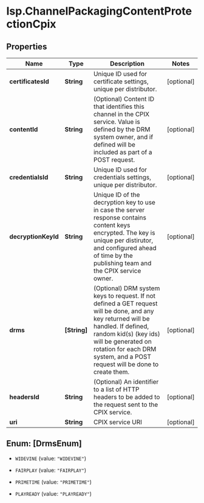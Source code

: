 # Isp.ChannelPackagingContentProtectionCpix

## Properties

Name | Type | Description | Notes
------------ | ------------- | ------------- | -------------
**certificatesId** | **String** | Unique ID used for certificate settings, unique per distributor. | [optional] 
**contentId** | **String** | (Optional) Content ID that identifies this channel in the CPIX service. Value is defined by the DRM system owner, and if defined will be included as part of a POST request. | [optional] 
**credentialsId** | **String** | Unique ID used for credentials settings, unique per distributor. | [optional] 
**decryptionKeyId** | **String** | Unique ID of the decryption key to use in case the server response contains content keys encrypted. The key is unique per distirutor, and configured ahead of time by the publishing team and the CPIX service owner. | [optional] 
**drms** | **[String]** | (Optional) DRM system keys to request. If not defined a GET request will be done, and any key returned will be handled. If defined, random kid(s) (key ids) will be generated on rotation for each DRM system, and a POST request will be done to create them. | [optional] 
**headersId** | **String** | (Optional) An identifier to a list of HTTP headers to be added to the request sent to the CPIX service. | [optional] 
**uri** | **String** | CPIX service URI | [optional] 



## Enum: [DrmsEnum]


* `WIDEVINE` (value: `"WIDEVINE"`)

* `FAIRPLAY` (value: `"FAIRPLAY"`)

* `PRIMETIME` (value: `"PRIMETIME"`)

* `PLAYREADY` (value: `"PLAYREADY"`)




